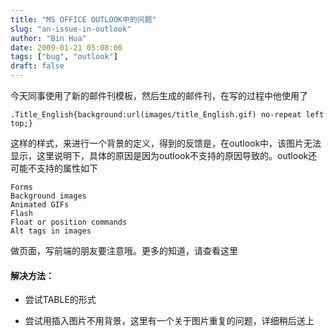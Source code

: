 ```yaml
---
title: "MS OFFICE OUTLOOK中的问题"
slug: "an-issue-in-outlook"
author: "Bin Hua"
date: 2009-01-21 05:08:00
tags: ["bug", "outlook"]
draft: false
---
```


今天同事使用了新的邮件刊模板，然后生成的邮件刊，在写的过程中他使用了

```
.Title_English{background:url(images/title_English.gif) no-repeat left top;}
```

这样的样式，来进行一个背景的定义，得到的反馈是，在outlook中，该图片无法显示，这里说明下，具体的原因是因为outlook不支持的原因导致的。outlook还可能不支持的属性如下

```
Forms
Background images
Animated GIFs
Flash
Float or position commands
Alt tags in images
```

做页面，写前端的朋友要注意哦。更多的知道，请查看这里

#### 解决方法：
 
- 尝试TABLE的形式 

- 尝试用插入图片不用背景，这里有一个关于图片重复的问题，详细稍后送上 